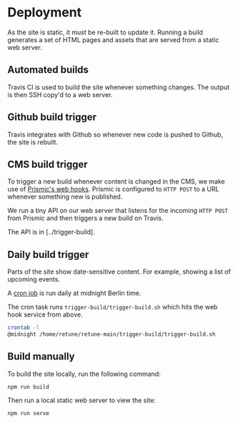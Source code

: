 # Deployment

As the site is static, it must be re-built to update it. Running a build generates a set of HTML pages and assets that are served from a static web server.

## Automated builds

Travis CI is used to build the site whenever something changes. The output is then SSH copy'd to a web server.

## Github build trigger

Travis integrates with Github so whenever new code is pushed to Github, the site is rebuilt.

## CMS build trigger

To trigger a new build whenever content is changed in the CMS, we make use of [Prismic's web hooks](https://intercom.help/prismicio/webhooks/webhooks). Prismic is configured to `HTTP POST` to a URL whenever something new is published.

We run a tiny API on our web server that listens for the incoming `HTTP POST` from Prismic and then triggers a new build on Travis.

The API is in [../trigger-build].

## Daily build trigger

Parts of the site show date-sensitive content. For example, showing a list of upcoming events.

A [cron job](https://manual.uberspace.de/en/daemons-cron.html) is run daily at midnight Berlin time.

The cron task runs `trigger-build/trigger-build.sh` which hits the web hook service from above.

```sh
crontab -l
@midnight /home/retune/retune-main/trigger-build/trigger-build.sh
```

## Build manually

To build the site locally, run the following command:

    npm run build

Then run a local static web server to view the site:

    npm run serve
